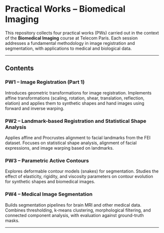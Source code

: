 # Practical Works – Biomedical Imaging

This repository collects four practical works (PWs) carried out in the context of the **Biomedical Imaging** course at Telecom Paris. Each session addresses a fundamental methodology in image registration and segmentation, with applications to medical and biological data.

---

## Contents

### PW1 – Image Registration (Part 1)
Introduces geometric transformations for image registration. Implements affine transformations (scaling, rotation, shear, translation, reflection, elation) and applies them to synthetic shapes and hand images using forward and inverse warping.

### PW2 – Landmark-based Registration and Statistical Shape Analysis
Applies affine and Procrustes alignment to facial landmarks from the FEI dataset. Focuses on statistical shape analysis, alignment of facial expressions, and image warping based on landmarks.

### PW3 – Parametric Active Contours
Explores deformable contour models (snakes) for segmentation. Studies the effect of elasticity, rigidity, and viscosity parameters on contour evolution for synthetic shapes and biomedical images.

### PW4 – Medical Image Segmentation
Builds segmentation pipelines for brain MRI and other medical data. Combines thresholding, k-means clustering, morphological filtering, and connected component analysis, with evaluation against ground-truth masks.

---
